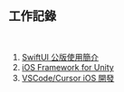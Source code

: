 ## 工作記錄

<br />

1. [SwiftUI 公版使用簡介](document/1/README.md)
2. [iOS Framework for Unity](document/2/README.md)
3. [VSCode/Cursor iOS 開發](document/3/README.md)
